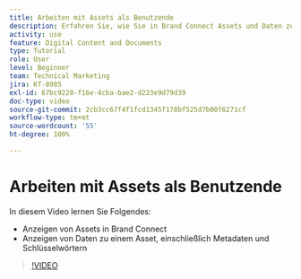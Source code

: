 ```yaml
---
title: Arbeiten mit Assets als Benutzende
description: Erfahren Sie, wie Sie in Brand Connect Assets und Daten zu einem Asset anzeigen, einschließlich Metadaten und Schlüsselwörter in [!UICONTROL Workfront DAM].
activity: use
feature: Digital Content and Documents
type: Tutorial
role: User
level: Beginner
team: Technical Marketing
jira: KT-8985
exl-id: 67bc9228-f16e-4cba-bae2-d223e9d79d39
doc-type: video
source-git-commit: 2cb3cc67f4f1fcd1345f178bf525d7b00f6271cf
workflow-type: tm+mt
source-wordcount: '55'
ht-degree: 100%

---
```


# Arbeiten mit Assets als Benutzende

In diesem Video lernen Sie Folgendes:

* Anzeigen von Assets in Brand Connect
* Anzeigen von Daten zu einem Asset, einschließlich Metadaten und Schlüsselwörtern

>[!VIDEO](https://video.tv.adobe.com/v/335247/?quality=12&learn=on)
